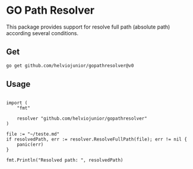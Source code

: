 # GO Path Resolver

This package provides support for resolve full path (absolute path) according several conditions.

## Get

```bash
go get github.com/helviojunior/gopathresolver@v0
```

## Usage


```golang

import (
    "fmt"

    resolver "github.com/helviojunior/gopathresolver"
)

file := "~/teste.md"
if resolvedPath, err := resolver.ResolveFullPath(file); err != nil {
    panic(err)
}

fmt.Println("Resolved path: ", resolvedPath)
```

